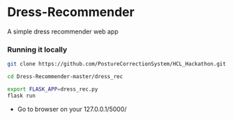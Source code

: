 # Dress-Recommender
A simple dress recommender web app

### Running it locally

```bash
git clone https://github.com/PostureCorrectionSystem/HCL_Hackathon.git
```

```bash
cd Dress-Recommender-master/dress_rec
```

```bash
export FLASK_APP=dress_rec.py
flask run
```


*  Go to browser on your 127.0.0.1/5000/


